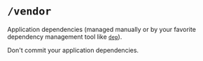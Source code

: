 # `/vendor`

Application dependencies (managed manually or by your favorite dependency management tool like [`dep`](https://github.com/golang/dep)).

Don't commit your application dependencies.
